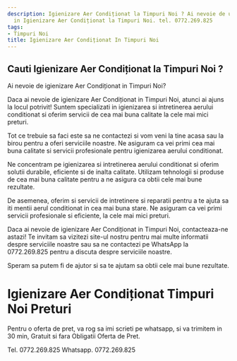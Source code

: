 ```yaml
---
description: Igienizare Aer Condiționat la Timpuri Noi ? Ai nevoie de un profesionist
  in Igienizare Aer Condiționat la Timpuri Noi. tel. 0772.269.825
tags:
- Timpuri Noi
title: Igienizare Aer Condiționat In Timpuri Noi
---
```



## Cauti Igienizare Aer Condiționat la Timpuri Noi ?

Ai nevoie de igienizare Aer Condiționat in Timpuri Noi?

Daca ai nevoie de igienizare Aer Condiționat in Timpuri Noi, atunci ai ajuns la locul potrivit! Suntem specializati in igienizarea si intretinerea aerului conditionat si oferim servicii de cea mai buna calitate la cele mai mici preturi.

Tot ce trebuie sa faci este sa ne contactezi si vom veni la tine acasa sau la birou pentru a oferi serviciile noastre. Ne asiguram ca vei primi cea mai buna calitate si servicii profesionale pentru igienizarea aerului conditionat.

Ne concentram pe igienizarea si intretinerea aerului conditionat si oferim solutii durabile, eficiente si de inalta calitate. Utilizam tehnologii si produse de cea mai buna calitate pentru a ne asigura ca obtii cele mai bune rezultate.

De asemenea, oferim si servicii de intretinere si reparatii pentru a te ajuta sa iti mentii aerul conditionat in cea mai buna stare. Ne asiguram ca vei primi servicii profesionale si eficiente, la cele mai mici preturi.

Daca ai nevoie de igienizare Aer Condiționat in Timpuri Noi, contacteaza-ne astazi! Te invitam sa vizitezi site-ul nostru pentru mai multe informatii despre serviciile noastre sau sa ne contactezi pe WhatsApp la 0772.269.825 pentru a discuta despre serviciile noastre.

Speram sa putem fi de ajutor si sa te ajutam sa obtii cele mai bune rezultate.

# Igienizare Aer Condiționat Timpuri Noi Preturi
Pentru o oferta de pret, va rog sa imi scrieti pe whatsapp, si va trimitem in 30 min, Gratuit si fara Obligatii Oferta de Pret.

Tel. 0772.269.825
Whatsapp. 0772.269.825